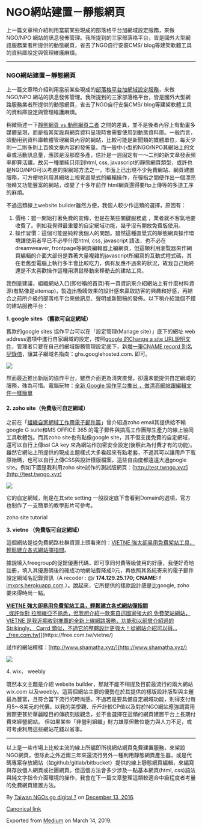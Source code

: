 NGO網站建置－靜態網頁
============

上一篇文章稍介紹利用當前某些現成的部落格平台加網域設定服務，來做NGO/NPO 網站的訊息發佈管理。我所提到的三家部落格平台，皆是國外大型網路服務業者所提供的動態網頁，省去了NGO自行安裝CMS/ blog等建架軟體工具的資料庫設定與管理維護麻煩。

* * *

### NGO網站建置－靜態網頁

上一篇文章稍介紹利用當前某些現成的[部落格平台加網域設定服務](https://medium.twngo.xyz/ngo%E7%B6%B2%E7%AB%99%E5%BB%BA%E7%BD%AE-%E9%83%A8%E8%90%BD%E6%A0%BC%E7%AF%87-655fcb990b40#.1wusy93gv)，來做NGO/NPO 網站的訊息發佈管理。我所提到的三家部落格平台，皆是國外大型網路服務業者所提供的動態網頁，省去了NGO自行安裝CMS/ blog等建架軟體工具的資料庫設定與管理維護麻煩。

稍微簡述一下[靜態網頁 vs.動態網頁二者](https://www.newscan.com.tw/all-faq/faq-detail-15.htm) 之間的差異，並不是後者內容上有動畫多媒體呈現，而是指其架設與網頁資料呈現時會需要使用到動態資料庫。一般而言，須動用到資料庫軟體管理網頁內容的網站，比較可能是新聞類的媒體單位，每天少則一二則多則上百條文章內容的發佈量。而一般中小型的NGO/NPO其網站上的文章或活動訊息量，應該是沒那麼多產，估計是一週固定有一～二則的新文章發表頻率即算活躍。故另一種單純只用到html, css, javascript的靜態網頁類型，或許也是NGO/NPO可以考慮的架網站方法之一。市面上已出現不少免費網站、網頁建置服務，可方便地利用其網站上視覺直覺式的編輯操作，在彈指之間便作出一個漂亮吸睛又功能豐富的網站，改變了十多年前作 html網頁還得要ftp上傳等的多道工序的麻煩。

不過這類線上website builder雖然方便，我個人較少作這類的選擇，原因有：

1.  價格：雖一開始打著免費的宣傳，但是在某些關鍵服務處 ，業者就不客氣地要收費了。例如我覺得最重要的自定網域功能，幾乎沒有開放免費版使用。
2.  操作習慣：這個可能是純粹我個人的問題。雖然這種直覺式的靜態網頁操作環境讓使用者早已不必學什麼html, css, javascript 語法，也不必在dreamweaver, frontpage等網頁編輯器上編網頁，但這類利用瀏覧器來作網頁編輯的介面大部份是靠著大量複雜的javascript所編寫的互動式程式碼，其在老舊型電腦上執行多半會比較吃力，偶有反應不過來的狀況，故我自己始終還是不太喜歡操作這種用滑鼠移動來移動去的建站工具。

我倒是建議，組織網站入口(即俗稱的首頁)有一頁資訊來介紹網站上有什麼材料資源(有點像是sitemap)，製造出吸睛效果的設計感來贏取訪客的興趣和好感，再結合之前所介級的部落格平台來做訊息、聲明或新聞稿的發佈。以下稍介紹幾個不錯的建站服務平台：

**1\. google sites （舊款可自定網域）**

舊款的google sites 協作平台可以在「設定管理(Manage site）」底下的網址 web address選項中進行自家網域的設定，按照[google 的Change a site URL說明文件](https://support.google.com/a/answer/186990?visit_id=1-636159312641257398-3999511361&hl=en&rd=2)，管理者只要在自己的網域服務管理設定底下，新[增一筆CNAME record 別名記錄值](https://support.google.com/a/answer/112038)，讓其子網域名指向：ghs.googlehosted.com. 即可。

![](https://cdn-images-1.medium.com/max/800/1*Zpi1uAqk7L8-yf6ndB4n6g.png)

然而最近推出新版的協作平台，雖然介面更為清爽直覺，卻還未能提供自定網域的服務，殊為可惜。電腦玩物：[全新 Google 協作平台推出 ，做漂亮網站跟編輯文件一樣簡單](http://www.playpcesor.com/2016/11/google-sites-new.html)

#### 2\. zoho site（免費版可自定網域）

之前在「[組織自家網域工作用電子郵件篇](https://medium.twngo.xyz/ngo-%E5%B7%A5%E4%BD%9C%E7%94%A8-%E9%9B%BB%E5%AD%90%E9%83%B5%E4%BB%B6%E8%A8%AD%E5%AE%9A-91a29225f3f6#.x8ivyj5re)」曾介紹過zoho email其提供給不輸google G suite和MS OFFICE 365 的電子郵件與搞高工作團隊生產力的線上協同工具軟體包。而其zoho site也有點像google site，其不但支援免費的自定網域，還可以自行上傳ssl CA key 來為網站作加密安全設定(後察此為付費才有的功能)。雖然它網站上所提供的現成主題樣式大多看起來有點老套，不過其可以讓用戶下載原始碼，也可以自行上傳CSS與設計樣版檔案，這些自由度都遠遠大過google site。例如下圖是我利用zoho site試作的測試版網頁：[http://test.twngo.xyz](http://test.twngo.xyz)

![](https://cdn-images-1.medium.com/max/800/1*oxVJ1xfUZizo39dOzpDbjg.png)

它的自定網域，則是在其site setting 一般設定底下會看到Domain的選項，官方也制作了一支簡單的教學影片可參考。

zoho site tutorial

**3\. vietne （免費版可自定網域）**

這個網站是從免費網路社群資源上頭看來的：[VIETNE 強大卻易用免費架站工具，輕鬆建立各式網站彈指間](https://free.com.tw/vietne/ "https://free.com.tw/vietne/")。

據說填入freegroup的促銷優惠代碼，即可享同付費等級使用的好康，我便好奇地註冊，填入其優惠碼後的確成功地網站費降成0元，再依照其系統寄來的電子郵件設定網域名記錄資訊（A recoder : @/ **174.129.25.170; CNAME:** f [imxprs.herokuapp.com](http://imxprs.herokuapp.com/).）。說起來，它所提供的樣款設計感是比google, zoho 要來得時尚一點。

[**VIETNE 強大卻易用免費架站工具，輕鬆建立各式網站彈指間**  
_或許你對 拉脫維亞不熟悉，但我想介紹一款來自這國家強大的 免費架站網站，VIETNE 是我近期收到推薦的全新上線網路服務，功能和以前曾介紹過的 Strikingly、 Carrd 類似，不過它的整體設計更強大！從網站介紹可以得…_free.com.tw](https://free.com.tw/vietne/ "https://free.com.tw/vietne/")[](https://free.com.tw/vietne/)

試作的網站模樣：[http://www.shamatha.xyz/](http://www.shamatha.xyz/)

![](https://cdn-images-1.medium.com/max/800/1*D2jhHs68PgBv3lh5c0PCTw.png)

4\. wix， weebly

既然本文主題是介紹 website builder，那就不能不稍提及目前最流行的兩大網站wix.com 以及weebly。這兩個網站主要的優勢在於其提供的樣版設計版型與主題最為豐富，且符合當下流行的時尚感。不過若是要具備自定網域功能，則得支付每月5～8美元的代價。以我的美學觀、斤斤計較CP值以及對於NGO網站應強調實用實際更甚於華麗瞠目的傳統刻版觀念，並不會選擇在這類的網頁建置平台上長期付費來經營網站。 但如果某些「非營利組織」財力雄厚但數位能力與人力不足，或可考慮利用這些網站花錢以省事。

* * *

以上是一些市場上比較主流的線上所編即所視網站網頁免費建置服務，來架設NGO網頁，但除此之外近兩三年來還流行另外一種利用靜態網頁產生器，或是代碼專案存放網站（如github/gitlab/bitbucket）提供的線上靜態網頁編輯，來編寫與存放個人網頁或社團網頁。但這個方法會多少涉及一點基本網頁(html, css)語法與純文字指令介面環境的操作，我會在下一篇文章整理這類較適合中級程度者考量的免費網頁建置方法。

By [Taiwan NGOs go digital ?](https://medium.com/@twngo) on [December 13, 2016](https://medium.com/p/8dadb8cb2f14).

[Canonical link](https://medium.com/@twngo/ngo%E7%B6%B2%E7%AB%99%E5%BB%BA%E7%BD%AE-%E9%9D%9C%E6%85%8B%E7%B6%B2%E9%A0%81-8dadb8cb2f14)

Exported from [Medium](https://medium.com) on March 14, 2019.